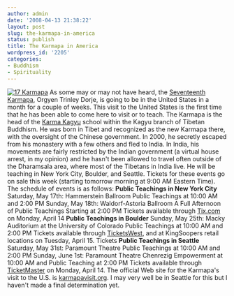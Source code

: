 ```yaml
---
author: admin
date: '2008-04-13 21:38:22'
layout: post
slug: the-karmapa-in-america
status: publish
title: The Karmapa in America
wordpress_id: '2205'
categories:
- Buddhism
- Spirituality
---
```


[![17
Karmapa](http://farm3.static.flickr.com/2351/2411952571_2b2f7e53c9_o.jpg)](http://www.flickr.com/photos/albill/2411952571/ "17 Karmapa")
As some may or may not have heard, the [Seventeenth
Karmapa](http://www.kagyuoffice.org/karmapa.html), Orgyen Trinley Dorje,
is going to be in the United States in a month for a couple of weeks.
This visit to the United States is the first time that he has been able
to come here to visit or to teach. The Karmapa is the head of the [Karma
Kagyu](http://www.kagyuoffice.org/) school within the Kagyu branch of
Tibetan Buddhism. He was born in Tibet and recognized as the new Karmapa
there, with the oversight of the Chinese government. In 2000, he
secretly escaped from his monastery with a few others and fled to India.
In India, his movements are fairly restricted by the Indian government
(a virtual house arrest, in my opinion) and he hasn't been allowed to
travel often outside of the Dharamsala area, where most of the Tibetans
in India live. He will be teaching in New York City, Boulder, and
Seattle. Tickets for these events go on sale this week (starting
tomorrow morning at 9:00 AM Eastern Time). The schedule of events is as
follows: **Public Teachings in New York City** Saturday, May 17th:
Hammerstein Ballroom Public Teachings at 10:00 AM and 2:00 PM Sunday,
May 18th: Waldorf-Astoria Ballroom A Full Afternoon of Public Teachings
Starting at 2:00 PM Tickets available through
[Tix.com](http://www.tix.com) on Monday, April 14 **Public Teachings in
Boulder** Sunday, May 25th: Macky Auditorium at the University of
Colorado Public Teachings at 10:00 AM and 2:00 PM Tickets available
through [TicketsWest](http://ticketswest.rdln.com/), and at KingSoopers
retail locations on Tuesday, April 15. Tickets **Public Teachings in
Seattle** Saturday, May 31st: Paramount Theatre Public Teachings at
10:00 AM and 2:00 PM Sunday, June 1st: Paramount Theatre Chenrezig
Empowerment at 10:00 AM and Public Teaching at 2:00 PM Tickets available
through [TicketMaster](http://www.ticketmaster.com/) on Monday, April
14. The official Web site for the Karmapa's visit to the U.S. is
[karmapavisit.org](http://www.karmapavisit.org). I may very well be in
Seattle for this but I haven't made a final determination yet.
